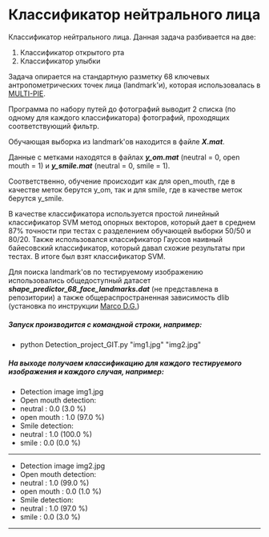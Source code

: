 Классификатор нейтрального лица
=====================
Классификатор нейтрального лица. Данная задача разбивается на две:

1. Классификатор открытого рта
2. Классификатор улыбки

Задача опирается на стандартную разметку 68 ключевых антропометрических точек лица (landmark'и), которая использовалась в [MULTI-PIE](https://www.ncbi.nlm.nih.gov/pmc/articles/PMC2873597/). 

Программа по набору путей до фотографий выводит 2 списка (по одному для каждого классификатора) фотографий, проходящих соответствующий фильтр.

Обучающая выборка из landmark'ов находится в файле ***X.mat***.

Данные с метками находятся в файлах ***y_om.mat*** (neutral = 0, open mouth = 1) и ***y_smile.mat*** (neutral = 0, smile = 1).

Соответственно, обучение происходит как для open_mouth, где в качестве меток берутся y_om, так и для smile, где в качестве меток берутся y_smile.

В качестве классификатора используется простой линейный классификатор SVM метод опорных векторов, который дает в среднем 87% точности при тестах с разделением обучающей выборки 50/50 и 80/20. Также использовался классификатор Гауссов наивный байесовский классификатор, который давал схожие результаты при тестах. В итоге был взят классификатор SVM.

Для поиска landmark'ов по тестируемому изображению использовались общедоступный датасет ***shape_predictor_68_face_landmarks.dat*** (не представлена в репозитории) а также общераспространенная зависимость dlib (установка по инструкции [Marco D.G.](https://stackoverflow.com/questions/41912372/dlib-installation-on-windows-10))

##### Запуск производится с командной строки, например:
* python Detection_project_GIT.py "img1.jpg" "img2.jpg"

##### На выходе получаем классификацию для каждого тестируемого изображения и каждого случая, например:

* Detection image  img1.jpg
* Open mouth detection:
* neutral : 0.0 (3.0 %)
* open mouth : 1.0 (97.0 %)
* Smile detection:
* neutral : 1.0 (100.0 %)
* smile : 0.0 (0.0 %)
---
* Detection image  img2.jpg
* Open mouth detection:
* neutral : 1.0 (99.0 %)
* open mouth : 0.0 (1.0 %)
* Smile detection:
* neutral : 1.0 (97.0 %)
* smile : 0.0 (3.0 %)
---
